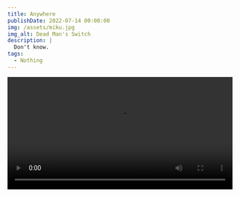 ```yaml
---
title: Anywhere
publishDate: 2022-07-14 00:00:00
img: /assets/miku.jpg
img_alt: Dead Man's Switch
description: |
  Don't know.
tags:
  - Nothing
---
```


<video width="100%" height="auto" controls autoplay loop src="https://arweave.net/pj9G7kAR4SkuNXbeUF0YisFPKkky3b3P244Wo1jcd6U" type="video/mp4"></video>